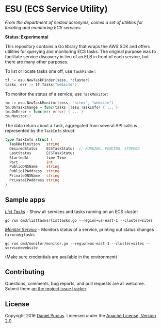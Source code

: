 # ESU (ECS Service Utility)

_From the department of nested acronyms, comes a set of utilities for locating
and monitoring ECS services._

**Status: Experimental**

This repository contains a Go library that wraps the AWS SDK and offers
utilities for querying and monitoring ECS tasks. The original purpose was to
facilitate service discovery in lieu of an ELB in front of each service, but
there are many other purposes.

To list or locate tasks one off, use `TaskFinder`:

```go
tf := esu.NewTaskFinder(sess, *cluster)
tasks, err := tf.Tasks("website")
```

To monitor the status of a service, use `TaskMonitor`:

```go
tm := esu.NewTaskMonitor(sess, "sites", "website")
tm.OnTaskChange = func(tasks []esu.TaskInfo) { ... }
tm.OnError = func(err error) { ... }
tm.Monitor()
```

The data return about a Task, aggregated from several API calls is represented
by the `TaskInfo` struct:

```go
type TaskInfo struct {
  TaskDefinition   string
  DesiredStatus    ECSTaskStatus  // RUNNING, PENDING, STOPPED
  LastStatus       ECSTaskStatus
  StartedAt        time.Time
  Port             int
  PublicDNSName    string
  PublicIPAddress  string
  PrivateDNSName   string
  PrivateIPAddress string
}
```

## Sample apps

*[List Tasks](./cmd/listtasks/listtasks.go)* - Show all services and tasks
running on an ECS cluster

    go run cmd/listtasks/listtasks.go --region=us-east-1 --cluster=sites

*[Monitor Service](./cmd/monitor/monitor.go)* - Monitors status of a service,
printing out status changes to runing tasks.

    go run cmd/monitor/monitor.go --region=us-east-1 --cluster=sites --service=website

(Make sure credentials are available in the environment)

## Contributing

Questions, comments, bug reports, and pull requests are all welcome. Submit
them [on the project issue tracker](https://github.com/dpup/gohubbub/esu/new).

## License

Copyright 2016 [Daniel Pupius](http://pupius.co.uk). Licensed under the
[Apache License, Version 2.0](http://www.apache.org/licenses/LICENSE-2.0).
